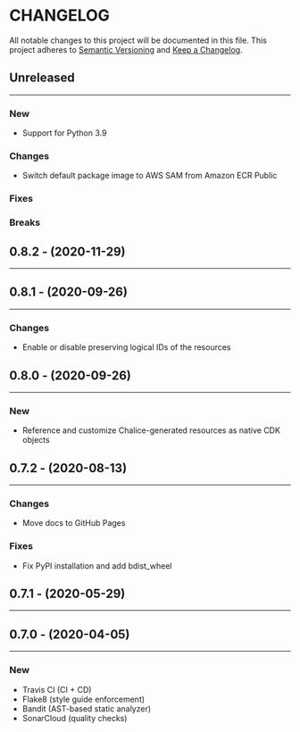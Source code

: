 # CHANGELOG

All notable changes to this project will be documented in this file.
This project adheres to [Semantic Versioning](http://semver.org/) and [Keep a Changelog](http://keepachangelog.com/).



## Unreleased
---

### New
* Support for Python 3.9

### Changes
* Switch default package image to AWS SAM from Amazon ECR Public

### Fixes

### Breaks


## 0.8.2 - (2020-11-29)
---

## 0.8.1 - (2020-09-26)
---

### Changes
* Enable or disable preserving logical IDs of the resources


## 0.8.0 - (2020-09-26)
---

### New
* Reference and customize Chalice-generated resources as native CDK objects


## 0.7.2 - (2020-08-13)
---

### Changes
* Move docs to GitHub Pages

### Fixes
* Fix PyPI installation and add bdist_wheel


## 0.7.1 - (2020-05-29)
---

## 0.7.0 - (2020-04-05)
---

### New
* Travis CI (CI + CD)
* Flake8 (style guide enforcement)
* Bandit (AST-based static analyzer)
* SonarCloud (quality checks)


